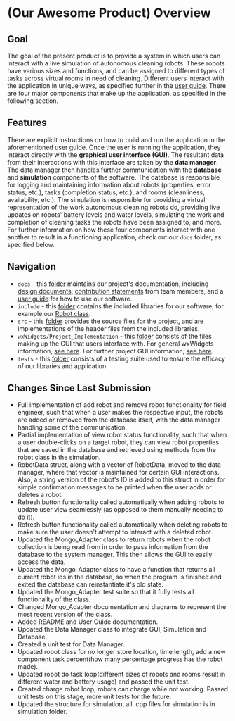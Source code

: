# (Our Awesome Product) Overview

## Goal

The goal of the present product is to provide a system in which users can interact with a live simulation of autonomous cleaning robots. These robots have various sizes and functions, and can be assigned to different types of tasks across virtual rooms in need of cleaning. Different users interact with the application in unique ways, as specified further in the [user guide](docs/user_guide/USER_GUIDE.md). There are four major components that make up the application, as specified in the following section.

## Features

There are explicit instructions on how to build and run the application in the aforementioned user guide. Once the user is running the application, they interact directly with the **graphical user interface (GUI)**. The resultant data from their interactions with this interface are taken by the **data manager**. The data manager then handles further communication with the **database** and **simulation** components of the software. The database is responsible for logging and maintaining information about robots (properties, error status, etc.), tasks (completion status, etc.), and rooms (cleanliness, availability, etc.). The simulation is responsible for providing a virtual representation of the work autonomous cleaning robots do, providing live updates on robots' battery levels and water levels, simulating the work and completion of cleaning tasks the robots have been assigned to, and more. For further information on how these four components interact with one another to result in a functioning application, check out our `docs` folder, as specified below.

## Navigation

+ `docs` - this [folder](docs) maintains our project's documentation, including [design documents](docs/design/DESIGN.md), [contribution statements](docs/contributions) from team members, and a [user guide](docs/user_guide/USER_GUIDE.md) for how to use our software. 
+ `include` - this [folder](include) contains the included libraries for our software, for example our [Robot class](include/robot.hpp).
+ `src` - this [folder](src) provides the source files for the project, and are implementations of the header files from the included libraries. 
+ `wxWidgets/Project_Implementation` - this [folder](wxWidgets/Project_Implementation) consists of the files making up the GUI that users interface with. For general wxWidgets information, [see here](wxWidgets/README.md). For further project GUI information, [see here](wxWidgets/Project_Implementation/README.md).
+ `tests` - this [folder](tests) consists of a testing suite used to ensure the efficacy of our libraries and application.

## Changes Since Last Submission

+ Full implementation of add robot and remove robot functionality for field engineer, such that when a user makes the respective input, the robots are added or removed from the database itself, with the data manager handling some of the communication. 
+ Partial implementation of view robot status functionality, such that when a user double-clicks on a target robot, they can view robot properties that are saved in the database and retrieved using methods from the robot class in the simulation. 
+ RobotData struct, along with a vector of RobotData, moved to the data manager, where that vector is maintained for certain GUI interactions. Also, a string version of the robot's ID is added to this struct in order for simple confirmation messages to be printed when the user adds or deletes a robot. 
+ Refresh button functionality called automatically when adding robots to update user view seamlessly (as opposed to them manually needing to do it).
+ Refresh button functionality called automatically when deleting robots to make sure the user doesn't attempt to interact with a deleted robot.
+ Updated the Mongo_Adapter class to return robots when the robot collection is being read from in order to pass information from the database to the system manager. This then allows the GUI to easily access the data.
+ Updated the Mongo_Adapter class to have a function that returns all current robot ids in the database, so when the program is finished and exited the database can reinstantiate it's old state.
+ Updated the Mongo_Adapter test suite so that it fully tests all functionality of the class.
+ Changed Mongo_Adapter documentation and diagrams to represent the most recent version of the class.
+ Added README and User Guide documentation.
+ Updated the Data Manager class to integrate GUI, Simulation and Database.
+ Created a unit test for Data Manager.
+ Updated robot class for no longer store location, time length, add a new component task percent(how many percentage progress has the robot made). 
+ Updated robot do task loop(different sizes of robots and rooms result in different water and battery usage) and passed the unit test.
+ Created charge robot loop, robots can charge while not working. Passed unit tests on this stage, more unit tests for the future.
+ Updated the structure for simulation, all .cpp files for simulation is in simulation folder.
